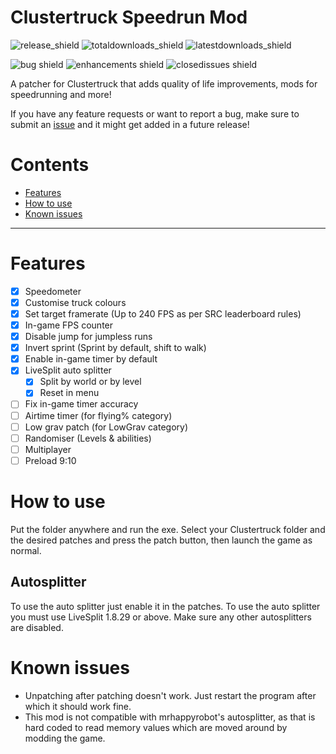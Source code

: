 # Clustertruck Speedrun Mod
![release_shield](https://img.shields.io/github/v/release/noahkra/ClustertruckSpeedrunMod?include_prereleases&color=blue) ![totaldownloads_shield](https://img.shields.io/github/downloads/noahkra/ClustertruckSpeedrunMod/total?label=total%20downloads) ![latestdownloads_shield](https://img.shields.io/github/downloads-pre/noahkra/ClustertruckSpeedrunMod/latest/total) 

![bug shield](https://img.shields.io/github/issues-raw/noahkra/ClustertruckSpeedrunMod/bug) ![enhancements shield](https://img.shields.io/github/issues-raw/noahkra/ClustertruckSpeedrunMod/enhancement) ![closedissues shield](https://img.shields.io/github/issues-closed-raw/noahkra/ClustertruckSpeedrunMod?color=green)

A patcher for Clustertruck that adds quality of life improvements, mods for speedrunning and more!

If you have any feature requests or want to report a bug, make sure to submit an [issue](https://github.com/noahkra/ClustertruckSpeedrunMod/issues/new/choose) and it might get added in a future release!

# Contents
- [Features](#features)
- [How to use](#how-to-use)
- [Known issues](#known-issues)
***

# Features
- [x] Speedometer
- [x] Customise truck colours
- [x] Set target framerate (Up to 240 FPS as per SRC leaderboard rules)
- [x] In-game FPS counter
- [x] Disable jump for jumpless runs
- [x] Invert sprint (Sprint by default, shift to walk)
- [x] Enable in-game timer by default
- [x] LiveSplit auto splitter
	- [x] Split by world or by level
	- [x] Reset in menu
- [ ] Fix in-game timer accuracy
- [ ] Airtime timer (for flying% category)
- [ ] Low grav patch (for LowGrav category)
- [ ] Randomiser (Levels & abilities)
- [ ] Multiplayer
- [ ] Preload 9:10

# How to use
Put the folder anywhere and run the exe. Select your Clustertruck folder and the desired patches and press the patch button, then launch the game as normal.
## Autosplitter
To use the auto splitter just enable it in the patches. To use the auto splitter you must use LiveSplit 1.8.29 or above.
Make sure any other autosplitters are disabled.

# Known issues
- Unpatching after patching doesn't work. Just restart the program after which it should work fine.
- This mod is not compatible with mrhappyrobot's autosplitter, as that is hard coded to read memory values which are moved around by modding the game.
